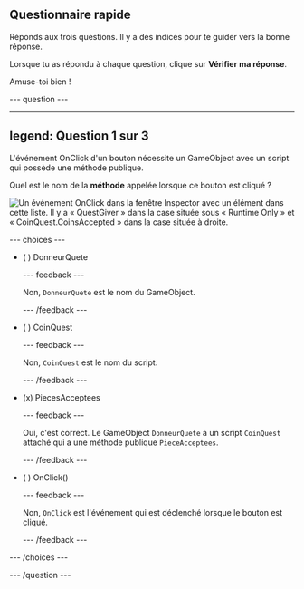 ## Questionnaire rapide

Réponds aux trois questions. Il y a des indices pour te guider vers la bonne réponse.

Lorsque tu as répondu à chaque question, clique sur **Vérifier ma réponse**.

Amuse-toi bien !

--- question ---

---
legend: Question 1 sur 3
---

L'événement OnClick d'un bouton nécessite un GameObject avec un script qui possède une méthode publique.

Quel est le nom de la **méthode** appelée lorsque ce bouton est cliqué ?

![Un événement OnClick dans la fenêtre Inspector avec un élément dans cette liste. Il y a « QuestGiver » dans la case située sous « Runtime Only » et « CoinQuest.CoinsAccepted » dans la case située à droite.](images/quiz-question.png)

--- choices ---

- ( ) DonneurQuete

  --- feedback ---

  Non, `DonneurQuete` est le nom du GameObject.

  --- /feedback ---

- ( ) CoinQuest

  --- feedback ---

  Non, `CoinQuest` est le nom du script.

  --- /feedback ---

- (x) PiecesAcceptees

  --- feedback ---

  Oui, c'est correct. Le GameObject `DonneurQuete` a un script `CoinQuest` attaché qui a une méthode publique `PieceAcceptees`.

  --- /feedback ---

- ( ) OnClick()

  --- feedback ---

  Non, `OnClick` est l'événement qui est déclenché lorsque le bouton est cliqué.

  --- /feedback ---

--- /choices ---

--- /question ---

